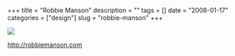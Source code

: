 +++
title = "Robbie Manson"
description = ""
tags = []
date = "2008-01-17"
categories = ["design"]
slug = "robbie-manson"
+++


 

  <div id="screens-thumbs" class="clearfix">
    <div class="txt-center" id="design-submission"><a href="http://robbiemanson.com/"><img id='bluga-thumbnail-1111' class='bluga-thumbnail large' src='//konigi.com/media/bluga/
wt47f282073e113_0.jpg'/></a></div>  
  </div>   
<p><a href="http://robbiemanson.com/">http://robbiemanson.com</a></p>




